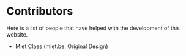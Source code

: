 # Contributors

Here is a list of people that have helped with the development of this website.

* Miet Claes (miet.be, Original Design)